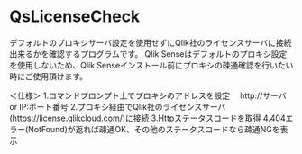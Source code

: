 # QsLicenseCheck

デフォルトのプロキシサーバ設定を使用せずにQlik社のライセンスサーバに接続出来るかを確認するプログラムです。
Qlik Senseはデフォルトのプロキシ設定を使用しないため、Qlik Senseインストール前にプロキシの疎通確認を行いたい時にご使用頂けます。

＜仕様＞
1.コマンドプロンプト上でプロキシのアドレスを設定
　http://サーバ or IP:ポート番号
2.プロキシ経由でQlik社のライセンスサーバ(https://license.qlikcloud.com/)に接続
3.Httpステータスコードを取得
4.404エラー(NotFound)が返れば疎通OK、その他のステータスコードなら疎通NGを表示
